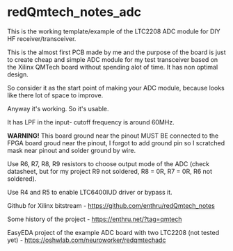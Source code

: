 # redQmtech_notes_adc

This is the working template/example of the LTC2208 ADC module for DIY HF receiver/transceiver.

This is the almost first PCB made by me and the purpose of the board is just to create cheap and simple ADC module for my test transceiver based on the Xilinx QMTech board without spending alot of time. It has non optimal design. 

So consider it as the start point of making your ADC module, because looks like there lot of space to improve.

Anyway it's working. So it's usable.

It has LPF in the input- cutoff frequency is around 60MHz.

**WARNING!**
This board ground near the pinout MUST BE connected to the FPGA board groud near the pinout, I forgot to add ground pin so I scratched mask near pinout and solder ground by wire.

Use R6, R7, R8, R9 resistors to choose output mode of the ADC (check datasheet, but for my project R9 not soldered, R8 = 0R, R7 = 0R, R6 not soldered).

Use R4 and R5 to enable LTC6400IUD driver or bypass it.




Github for Xilinx bitstream - https://github.com/enthru/redQmtech_notes

Some history of the project - https://enthru.net/?tag=qmtech

EasyEDA project of the example ADC board with two LTC2208 (not tested yet) - https://oshwlab.com/neuroworker/redqmtechadc
